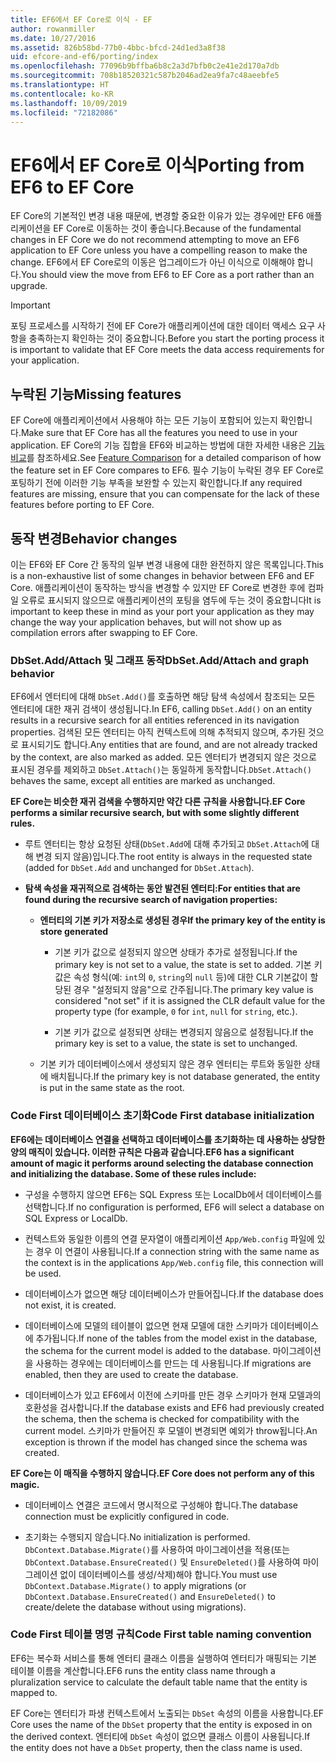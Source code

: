 ```yaml
---
title: EF6에서 EF Core로 이식 - EF
author: rowanmiller
ms.date: 10/27/2016
ms.assetid: 826b58bd-77b0-4bbc-bfcd-24d1ed3a8f38
uid: efcore-and-ef6/porting/index
ms.openlocfilehash: 77096b9bffba6b8c2a3d7bfb0c2e41e2d170a7db
ms.sourcegitcommit: 708b18520321c587b2046ad2ea9fa7c48aeebfe5
ms.translationtype: HT
ms.contentlocale: ko-KR
ms.lasthandoff: 10/09/2019
ms.locfileid: "72182086"
---
```

# <a name="porting-from-ef6-to-ef-core"></a><span data-ttu-id="f0cdb-102">EF6에서 EF Core로 이식</span><span class="sxs-lookup"><span data-stu-id="f0cdb-102">Porting from EF6 to EF Core</span></span>

<span data-ttu-id="f0cdb-103">EF Core의 기본적인 변경 내용 때문에, 변경할 중요한 이유가 있는 경우에만 EF6 애플리케이션을 EF Core로 이동하는 것이 좋습니다.</span><span class="sxs-lookup"><span data-stu-id="f0cdb-103">Because of the fundamental changes in EF Core we do not recommend attempting to move an EF6 application to EF Core unless you have a compelling reason to make the change.</span></span>
<span data-ttu-id="f0cdb-104">EF6에서 EF Core로의 이동은 업그레이드가 아닌 이식으로 이해해야 합니다.</span><span class="sxs-lookup"><span data-stu-id="f0cdb-104">You should view the move from EF6 to EF Core as a port rather than an upgrade.</span></span>

> [!IMPORTANT]
> <span data-ttu-id="f0cdb-105">포팅 프로세스를 시작하기 전에 EF Core가 애플리케이션에 대한 데이터 액세스 요구 사항을 충족하는지 확인하는 것이 중요합니다.</span><span class="sxs-lookup"><span data-stu-id="f0cdb-105">Before you start the porting process it is important to validate that EF Core meets the data access requirements for your application.</span></span>

## <a name="missing-features"></a><span data-ttu-id="f0cdb-106">누락된 기능</span><span class="sxs-lookup"><span data-stu-id="f0cdb-106">Missing features</span></span>

<span data-ttu-id="f0cdb-107">EF Core에 애플리케이션에서 사용해야 하는 모든 기능이 포함되어 있는지 확인합니다.</span><span class="sxs-lookup"><span data-stu-id="f0cdb-107">Make sure that EF Core has all the features you need to use in your application.</span></span> <span data-ttu-id="f0cdb-108">EF Core의 기능 집합을 EF6와 비교하는 방법에 대한 자세한 내용은 [기능 비교](xref:efcore-and-ef6/index)를 참조하세요.</span><span class="sxs-lookup"><span data-stu-id="f0cdb-108">See [Feature Comparison](xref:efcore-and-ef6/index) for a detailed comparison of how the feature set in EF Core compares to EF6.</span></span> <span data-ttu-id="f0cdb-109">필수 기능이 누락된 경우 EF Core로 포팅하기 전에 이러한 기능 부족을 보완할 수 있는지 확인합니다.</span><span class="sxs-lookup"><span data-stu-id="f0cdb-109">If any required features are missing, ensure that you can compensate for the lack of these features before porting to EF Core.</span></span>

## <a name="behavior-changes"></a><span data-ttu-id="f0cdb-110">동작 변경</span><span class="sxs-lookup"><span data-stu-id="f0cdb-110">Behavior changes</span></span>

<span data-ttu-id="f0cdb-111">이는 EF6와 EF Core 간 동작의 일부 변경 내용에 대한 완전하지 않은 목록입니다.</span><span class="sxs-lookup"><span data-stu-id="f0cdb-111">This is a non-exhaustive list of some changes in behavior between EF6 and EF Core.</span></span> <span data-ttu-id="f0cdb-112">애플리케이션이 동작하는 방식을 변경할 수 있지만 EF Core로 변경한 후에 컴파일 오류로 표시되지 않으므로 애플리케이션의 포팅을 염두에 두는 것이 중요합니다</span><span class="sxs-lookup"><span data-stu-id="f0cdb-112">It is important to keep these in mind as your port your application as they may change the way your application behaves, but will not show up as compilation errors after swapping to EF Core.</span></span>

### <a name="dbsetaddattach-and-graph-behavior"></a><span data-ttu-id="f0cdb-113">DbSet.Add/Attach 및 그래프 동작</span><span class="sxs-lookup"><span data-stu-id="f0cdb-113">DbSet.Add/Attach and graph behavior</span></span>

<span data-ttu-id="f0cdb-114">EF6에서 엔터티에 대해 `DbSet.Add()`를 호출하면 해당 탐색 속성에서 참조되는 모든 엔터티에 대한 재귀 검색이 생성됩니다.</span><span class="sxs-lookup"><span data-stu-id="f0cdb-114">In EF6, calling `DbSet.Add()` on an entity results in a recursive search for all entities referenced in its navigation properties.</span></span> <span data-ttu-id="f0cdb-115">검색된 모든 엔터티는 아직 컨텍스트에 의해 추적되지 않으며, 추가된 것으로 표시되기도 합니다.</span><span class="sxs-lookup"><span data-stu-id="f0cdb-115">Any entities that are found, and are not already tracked by the context, are also marked as added.</span></span> <span data-ttu-id="f0cdb-116">모든 엔터티가 변경되지 않은 것으로 표시된 경우를 제외하고 `DbSet.Attach()`는 동일하게 동작합니다.</span><span class="sxs-lookup"><span data-stu-id="f0cdb-116">`DbSet.Attach()` behaves the same, except all entities are marked as unchanged.</span></span>

<span data-ttu-id="f0cdb-117">**EF Core는 비슷한 재귀 검색을 수행하지만 약간 다른 규칙을 사용합니다.**</span><span class="sxs-lookup"><span data-stu-id="f0cdb-117">**EF Core performs a similar recursive search, but with some slightly different rules.**</span></span>

*  <span data-ttu-id="f0cdb-118">루트 엔터티는 항상 요청된 상태(`DbSet.Add`에 대해 추가되고 `DbSet.Attach`에 대해 변경 되지 않음)입니다.</span><span class="sxs-lookup"><span data-stu-id="f0cdb-118">The root entity is always in the requested state (added for `DbSet.Add` and unchanged for `DbSet.Attach`).</span></span>

*  <span data-ttu-id="f0cdb-119">**탐색 속성을 재귀적으로 검색하는 동안 발견된 엔터티:**</span><span class="sxs-lookup"><span data-stu-id="f0cdb-119">**For entities that are found during the recursive search of navigation properties:**</span></span>

    *  <span data-ttu-id="f0cdb-120">**엔터티의 기본 키가 저장소로 생성된 경우**</span><span class="sxs-lookup"><span data-stu-id="f0cdb-120">**If the primary key of the entity is store generated**</span></span>

        * <span data-ttu-id="f0cdb-121">기본 키가 값으로 설정되지 않으면 상태가 추가로 설정됩니다.</span><span class="sxs-lookup"><span data-stu-id="f0cdb-121">If the primary key is not set to a value, the state is set to added.</span></span> <span data-ttu-id="f0cdb-122">기본 키 값은 속성 형식(예: `int`의 `0`, `string`의 `null` 등)에 대한 CLR 기본값이 할당된 경우 "설정되지 않음"으로 간주됩니다.</span><span class="sxs-lookup"><span data-stu-id="f0cdb-122">The primary key value is considered "not set" if it is assigned the CLR default value for the property type (for example, `0` for `int`, `null` for `string`, etc.).</span></span>

        * <span data-ttu-id="f0cdb-123">기본 키가 값으로 설정되면 상태는 변경되지 않음으로 설정됩니다.</span><span class="sxs-lookup"><span data-stu-id="f0cdb-123">If the primary key is set to a value, the state is set to unchanged.</span></span>

    *  <span data-ttu-id="f0cdb-124">기본 키가 데이터베이스에서 생성되지 않은 경우 엔터티는 루트와 동일한 상태에 배치됩니다.</span><span class="sxs-lookup"><span data-stu-id="f0cdb-124">If the primary key is not database generated, the entity is put in the same state as the root.</span></span>

### <a name="code-first-database-initialization"></a><span data-ttu-id="f0cdb-125">Code First 데이터베이스 초기화</span><span class="sxs-lookup"><span data-stu-id="f0cdb-125">Code First database initialization</span></span>

<span data-ttu-id="f0cdb-126">**EF6에는 데이터베이스 연결을 선택하고 데이터베이스를 초기화하는 데 사용하는 상당한 양의 매직이 있습니다. 이러한 규칙은 다음과 같습니다.**</span><span class="sxs-lookup"><span data-stu-id="f0cdb-126">**EF6 has a significant amount of magic it performs around selecting the database connection and initializing the database. Some of these rules include:**</span></span>

* <span data-ttu-id="f0cdb-127">구성을 수행하지 않으면 EF6는 SQL Express 또는 LocalDb에서 데이터베이스를 선택합니다.</span><span class="sxs-lookup"><span data-stu-id="f0cdb-127">If no configuration is performed, EF6 will select a database on SQL Express or LocalDb.</span></span>

* <span data-ttu-id="f0cdb-128">컨텍스트와 동일한 이름의 연결 문자열이 애플리케이션 `App/Web.config` 파일에 있는 경우 이 연결이 사용됩니다.</span><span class="sxs-lookup"><span data-stu-id="f0cdb-128">If a connection string with the same name as the context is in the applications `App/Web.config` file, this connection will be used.</span></span>

* <span data-ttu-id="f0cdb-129">데이터베이스가 없으면 해당 데이터베이스가 만들어집니다.</span><span class="sxs-lookup"><span data-stu-id="f0cdb-129">If the database does not exist, it is created.</span></span>

* <span data-ttu-id="f0cdb-130">데이터베이스에 모델의 테이블이 없으면 현재 모델에 대한 스키마가 데이터베이스에 추가됩니다.</span><span class="sxs-lookup"><span data-stu-id="f0cdb-130">If none of the tables from the model exist in the database, the schema for the current model is added to the database.</span></span> <span data-ttu-id="f0cdb-131">마이그레이션을 사용하는 경우에는 데이터베이스를 만드는 데 사용됩니다.</span><span class="sxs-lookup"><span data-stu-id="f0cdb-131">If migrations are enabled, then they are used to create the database.</span></span>

* <span data-ttu-id="f0cdb-132">데이터베이스가 있고 EF6에서 이전에 스키마를 만든 경우 스키마가 현재 모델과의 호환성을 검사합니다.</span><span class="sxs-lookup"><span data-stu-id="f0cdb-132">If the database exists and EF6 had previously created the schema, then the schema is checked for compatibility with the current model.</span></span> <span data-ttu-id="f0cdb-133">스키마가 만들어진 후 모델이 변경되면 예외가 throw됩니다.</span><span class="sxs-lookup"><span data-stu-id="f0cdb-133">An exception is thrown if the model has changed since the schema was created.</span></span>

<span data-ttu-id="f0cdb-134">**EF Core는 이 매직을 수행하지 않습니다.**</span><span class="sxs-lookup"><span data-stu-id="f0cdb-134">**EF Core does not perform any of this magic.**</span></span>

* <span data-ttu-id="f0cdb-135">데이터베이스 연결은 코드에서 명시적으로 구성해야 합니다.</span><span class="sxs-lookup"><span data-stu-id="f0cdb-135">The database connection must be explicitly configured in code.</span></span>

* <span data-ttu-id="f0cdb-136">초기화는 수행되지 않습니다.</span><span class="sxs-lookup"><span data-stu-id="f0cdb-136">No initialization is performed.</span></span> <span data-ttu-id="f0cdb-137">`DbContext.Database.Migrate()`를 사용하여 마이그레이션을 적용(또는 `DbContext.Database.EnsureCreated()` 및 `EnsureDeleted()`를 사용하여 마이그레이션 없이 데이터베이스를 생성/삭제)해야 합니다.</span><span class="sxs-lookup"><span data-stu-id="f0cdb-137">You must use `DbContext.Database.Migrate()` to apply migrations (or `DbContext.Database.EnsureCreated()` and `EnsureDeleted()` to create/delete the database without using migrations).</span></span>

### <a name="code-first-table-naming-convention"></a><span data-ttu-id="f0cdb-138">Code First 테이블 명명 규칙</span><span class="sxs-lookup"><span data-stu-id="f0cdb-138">Code First table naming convention</span></span>

<span data-ttu-id="f0cdb-139">EF6는 복수화 서비스를 통해 엔터티 클래스 이름을 실행하여 엔터티가 매핑되는 기본 테이블 이름을 계산합니다.</span><span class="sxs-lookup"><span data-stu-id="f0cdb-139">EF6 runs the entity class name through a pluralization service to calculate the default table name that the entity is mapped to.</span></span>

<span data-ttu-id="f0cdb-140">EF Core는 엔터티가 파생 컨텍스트에서 노출되는 `DbSet` 속성의 이름을 사용합니다.</span><span class="sxs-lookup"><span data-stu-id="f0cdb-140">EF Core uses the name of the `DbSet` property that the entity is exposed in on the derived context.</span></span> <span data-ttu-id="f0cdb-141">엔터티에 `DbSet` 속성이 없으면 클래스 이름이 사용됩니다.</span><span class="sxs-lookup"><span data-stu-id="f0cdb-141">If the entity does not have a `DbSet` property, then the class name is used.</span></span>
